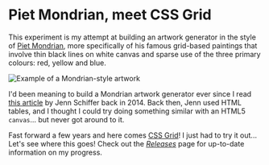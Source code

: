 # Piet Mondrian, meet CSS Grid

This experiment is my attempt at building an artwork generator in the style of [Piet Mondrian](https://en.wikipedia.org/wiki/Piet_Mondrian), more specifically of his famous grid-based paintings that involve thin black lines on white canvas and sparse use of the three primary colours: red, yellow and blue.

![Example of a Mondrian-style artwork](https://user-images.githubusercontent.com/2936402/27513859-5da0d020-59ba-11e7-95f7-cd03510b7824.png)

I'd been meaning to build a Mondrian artwork generator ever since I read [this article](http://vart.institute/mondrian/) by Jenn Schiffer back in 2014. Back then, Jenn used HTML tables, and I thought I could try doing something similar with an HTML5 `canvas`... but never got around to it.

Fast forward a few years and here comes [CSS Grid](https://developer.mozilla.org/en-US/docs/Web/CSS/CSS_Grid_Layout)! I just had to try it out... Let's see where this goes! Check out the [_Releases_](https://github.com/axelboc/fun-mondrian-css-grid/releases) page for up-to-date information on my progress.
